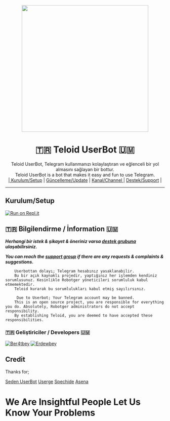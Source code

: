 
<div align="center">
  <img src="https://i.hizliresim.com/18kmwib.jpeg" width="400" height="400">
  <h1>🇹🇷 Teloid UserBot 🇺🇲</h1>
</div>
<p align="center">
    Teloid UserBot, Telegram kullanmanızı kolaylaştıran ve eğlenceli bir yol almasını sağlayan bir bottur. <br>
    Teloid UserBot is a bot that makes it easy and fun to use Telegram.
    <br>
        <a href="https://github.com/Ber4tbey/TeloidUserBot/blob/master/README.md#kurulum/setup">| Kurulum/Setup</a> |
        <a href="https://github.com/Ber4tbey/TeloidUserBot/wiki/G%C3%BCncelleme">Güncelleme/Update</a> |
        <a href="https://t.me/TeloidUserBot">Kanal/Channel </a> |
        <a href="https://t.me/RobotgerSupport">Destek/Support</a> |
    <br>
</p>

----
## Kurulum/Setup


[![Run on Repl.it](https://repl.it/badge/github/ByMisakiMey/TeloidUserBot)](https://repl.it/@ByMisakiMey/TeloidUserBot)


## 🇹🇷 Bilgilendirme / İnformation 🇺🇲
***Herhangi bir istek & şikayet & öneriniz varsa [destek grubuna](https://t.me/RobotgerSupport) ulaşabilirsiniz.***

***You can reach the [support group](https://t.me/Robotgersupport) if there are any requests & complaints & suggestions.***
```
    Userbottan dolayı; Telegram hesabınız yasaklanabilir.
    Bu bir açık kaynaklı projedir, yaptığınız her işlemden kendiniz sorumlusunuz. Kesinlikle Robotger yöneticileri sorumluluk kabul etmemektedir.
    Teloid kurarak bu sorumlulukları kabul etmiş sayılırsınız.
```

```
     Due to Userbot; Your Telegram account may be banned.
    This is an open source project, you are responsible for everything you do. Absolutely, Robotger administrators do not accept responsibility.
    By establishing Teloid, you are deemed to have accepted these responsibilities.
```

### 🇹🇷 Geliştiriciler / Developers 🇺🇲
  [![Ber4tbey](https://github.com/Ber4tbey.png?size=100)](https://github.com/Ber4tbey) [![Erdewbey](https://github.com/Erdewbey.png?size=100)](https://github.com/Erdewbey)
  
  
  
  
 

## Credit
Thanks for;

[Seden UserBot](https://github.com/TeamDerUntergang/Telegram-UserBot)
[Userge](https://github.com/UsergeTeam/Userge)
[Spechide](https://github.com/Spechide)
[Asena](https://github.com/yusufusta/asenauserbot)

# We Are Insightful People Let Us Know Your Problems



